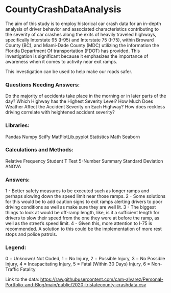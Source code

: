 # CountyCrashDataAnalysis

The aim of this study is to employ historical car crash data for an in-depth analysis of driver behavior and associated characteristics contributing to the severity of car crashes along the exits of heavily traveled highways, specifically Interstate 95 (I-95) and Interstate 75 (I-75), within Broward County (BC), and Miami-Dade County (MDC) utilizing the information the Florida Department Of transportation (FDOT) has provided. This investigation is significant because it emphasizes the importance of awareness when it comes to activity near exit ramps. 

This investigation can be used to help make our roads safer.

### Questions Needing Answers:
Do the majority of accidents take place in the morning or in later parts of the day?
Which Highway has the Highest Severity Level?
How Much Does Weather Affect the Accident Severity on Each Highway?
How does reckless driving correlate with heightened accident severity?

### Libraries:
Pandas
Numpy
SciPy 
MatPlotLib.pyplot
Statistics
Math
Seaborn

### Calculations and Methods:
Relative Frequency
Student T Test
5-Number Summary
Standard Deviation
ANOVA

### Answers:
1 - Better safety measures to be executed such as longer ramps and perhaps slowing down the speed limit near those ramps.
2 -  Some solutions for this would be to add caution signs to exit ramps alerting drivers to poor driving conditions as well as make sure they are well lit.
3 - The biggest things to look at would be off-ramp length, like, is it a sufficient length for drivers to slow their speed from the one they were at before the ramp, as well as the street’s speed limit.
4 - Given this, more attention to I-75 is recommended. A solution to this could be the implementation of more rest stops and police patrols.

### Legend: 
0 = Unknown/ Not Coded, 
1 = No Injury, 
2 = Possible Injury, 
3 = No Possible Injury, 
4 = Incapacitating Injury, 
5 = Fatal (Within 30 Days) Injury, 
6 = Non-Traffic Fatality

Link to the data: 
https://raw.githubusercontent.com/cam-alvarez/Personal-Portfolio-and-Blog/main/public/2020-tristatecounty-crashdata.csv
